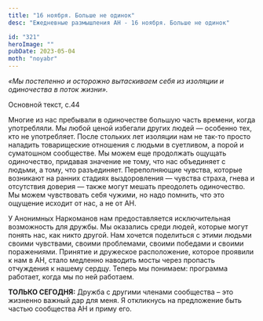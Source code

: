 ```yaml
---
title: "16 ноября. Больше не одинок"
desc: "Ежедневные размышления АН - 16 ноября. Больше не одинок"

id: "321"
heroImage: ""
pubDate: 2023-05-04
moth: "noyabr"
---
```


_«Мы постепенно и осторожно вытаскиваем себя из изоляции и одиночества в поток
жизни»._

Основной текст, с.44

Многие из нас пребывали в одиночестве большую часть времени, когда
употребляли. Мы любой ценой избегали других людей — особенно тех, кто не
употребляет. После стольких лет изоляции нам не так-то просто наладить
товарищеские отношения с людьми в суетливом, а порой и суматошном сообществе.
Мы можем еще продолжать ощущать одиночество, придавая значение не тому, что
нас объединяет с людьми, а тому, что разъединяет. Переполняющие чувства,
которые возникают на ранних стадиях выздоровления — чувства страха, гнева и
отсутствия доверия — также могут мешать преодолеть одиночество. Мы можем
чувствовать себя чужими, но надо помнить, что это ощущение исходит от нас, а
не от АН.

У Анонимных Наркоманов нам предоставляется исключительная возможность для
дружбы. Мы оказались среди людей, которые могут понять нас, как никто другой.
Нам хочется поделиться с этими людьми своими чувствами, своими проблемами,
своими победами и своими поражениями. Принятие и дружеское расположение,
которое проявили к нам в АН, стало медленно наводить мосты через пропасть
отчуждения к нашему сердцу. Теперь мы понимаем: программа работает, когда мы
по ней работаем.

**ТОЛЬКО СЕГОДНЯ:** Дружба с другими членами сообщества – это жизненно важный
дар для меня. Я откликнусь на предложение быть частью сообщества АН и приму
его.
